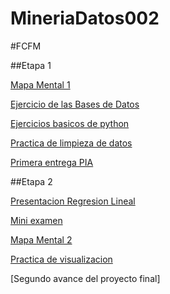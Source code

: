 # MineriaDatos002

#FCFM

##Etapa 1

[Mapa Mental 1](https://github.com/JuanManuelGT21/MineriaDatos002/blob/main/MapaMental_1_1725005.pdf)

[Ejercicio de las Bases de Datos](https://github.com/lizbethaltamirano/MIneria_de_Datos/blob/Mineria_de_Datos/Ej1_BasesDatos_Equipo_2.pdf)

[Ejercicios basicos de python](https://github.com/JuanManuelGT21/MineriaDatos002/blob/main/Ejercicios%20b%C3%A1sicos%20de%20python.ipynb)

[Practica de limpieza de datos](https://github.com/lizbethaltamirano/MIneria_de_Datos/blob/Mineria_de_Datos/Ej_Limpieza_2.ipynb)

[Primera entrega PIA](https://github.com/lizbethaltamirano/MIneria_de_Datos/blob/Mineria_de_Datos/Avance1_PIA_2.ipynb)

##Etapa 2

[Presentacion Regresion Lineal](https://github.com/lizbethaltamirano/MIneria_de_Datos/blob/Mineria_de_Datos/Presentacion_RegresionLineal_2.pdf)

[Mini examen](https://github.com/robertoduenas/Mineria_de_Datos002/blob/main/Calificaci%C3%B3n_Regresion-Lineal_Equipo-2.pdf)

[Mapa Mental 2](https://github.com/JuanManuelGT21/MineriaDatos002/blob/main/MapaMaetal_2_1725005.pdf)

[Practica de visualizacion](https://github.com/robertoduenas/Mineria_de_Datos002/blob/main/Visualizacion_2.ipynb)

[Segundo avance del proyecto final]
